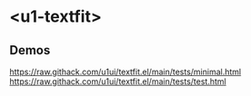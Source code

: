 # &lt;u1-textfit&gt;

## Demos
https://raw.githack.com/u1ui/textfit.el/main/tests/minimal.html  
https://raw.githack.com/u1ui/textfit.el/main/tests/test.html  

